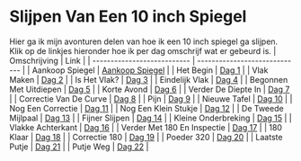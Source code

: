 # Slijpen Van Een 10 inch Spiegel

Hier ga ik mijn avonturen delen van hoe ik een 10 inch spiegel ga slijpen. Klik op de linkjes hieronder hoe ik per dag omschrijf wat er gebeurd is.
| Omschrijving                | Link                          |
| --------------------------- | ----------------------------- |
| Aankoop Spiegel             | [Aankoop Spiegel](aankoop.md) |
| Het Begin                   | [Dag 1](./dag1/)              |
| Vlak Maken                  | [Dag 2](./dag2/)              |
| Is Het Vlak?                | [Dag 3](./dag3/)              |
| Eindelijk Vlak              | [Dag 4](./dag4/)              |
| Begonnen Met Uitdiepen      | [Dag 5](./dag5/)              |
| Korte Avond                 | [Dag 6](./dag6/)              |
| Verder De Diepte In         | [Dag 7](./dag7/)              |
| Correctie Van De Curve      | [Dag 8](./dag8/)              |
| Pijn                        | [Dag 9](./dag9/)              |
| Nieuwe Tafel                | [Dag 10](./dag10/)            |
| Nog Een Correctie           | [Dag 11](./dag11/)            |
| Nog Een Klein Stukje        | [Dag 12](./dag12/)            |
| De Tweede Mijlpaal          | [Dag 13](./dag13/)            |
| Fijner Slijpen              | [Dag 14](./dag14/)            |
| Kleine Onderbreking         | [Dag 15](./dag15/)            |
| Vlakke Achterkant           | [Dag 16](./dag16/)            |
| Verder Met 180 En Inspectie | [Dag 17](./dag17/)            |
| 180 Klaar                   | [Dag 18](./dag18/)            |
| Correctie 180               | [Dag 19](./dag19/)            |
| Poeder 320                  | [Dag 20](./dag20/)            |
| Laatste Putje               | [Dag 21](./dag21/)            |
| Putje Weg                   | [Dag 22](./dag22/)            |